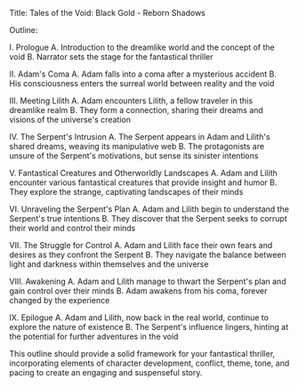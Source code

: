 Title: Tales of the Void: Black Gold - Reborn Shadows

Outline:

I. Prologue
A. Introduction to the dreamlike world and the concept of the void
B. Narrator sets the stage for the fantastical thriller

II. Adam's Coma
A. Adam falls into a coma after a mysterious accident
B. His consciousness enters the surreal world between reality and the void

III. Meeting Lilith
A. Adam encounters Lilith, a fellow traveler in this dreamlike realm
B. They form a connection, sharing their dreams and visions of the universe's creation

IV. The Serpent's Intrusion
A. The Serpent appears in Adam and Lilith's shared dreams, weaving its manipulative web
B. The protagonists are unsure of the Serpent's motivations, but sense its sinister intentions

V. Fantastical Creatures and Otherworldly Landscapes
A. Adam and Lilith encounter various fantastical creatures that provide insight and humor
B. They explore the strange, captivating landscapes of their minds

VI. Unraveling the Serpent's Plan
A. Adam and Lilith begin to understand the Serpent's true intentions
B. They discover that the Serpent seeks to corrupt their world and control their minds

VII. The Struggle for Control
A. Adam and Lilith face their own fears and desires as they confront the Serpent
B. They navigate the balance between light and darkness within themselves and the universe

VIII. Awakening
A. Adam and Lilith manage to thwart the Serpent's plan and gain control over their minds
B. Adam awakens from his coma, forever changed by the experience

IX. Epilogue
A. Adam and Lilith, now back in the real world, continue to explore the nature of existence
B. The Serpent's influence lingers, hinting at the potential for further adventures in the void

This outline should provide a solid framework for your fantastical thriller, incorporating elements of character development, conflict, theme, tone, and pacing to create an engaging and suspenseful story.